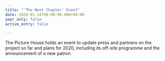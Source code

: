 ```yaml
---
title: "'The Next Chapter' Event"
date: 2020-01-14T00:00:00.000+00:00
year_only: false
active_entry: false

---
```

The Picture House holds an event to update press and partners on the project so far and plans for 2020, including its off-site programme and the announcement of a new patron.